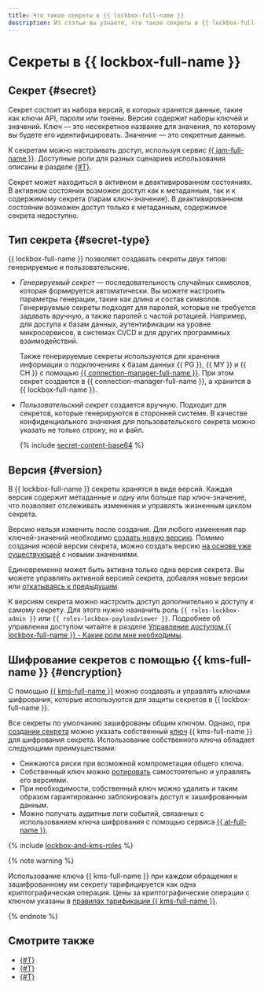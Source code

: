 ```yaml
---
title: Что такое секреты в {{ lockbox-full-name }}
description: Из статьи вы узнаете, что такое секреты в {{ lockbox-full-name }} и из чего они состоят.
---
```


# Секреты в {{ lockbox-full-name }}

## Секрет {#secret}

Секрет состоит из набора версий, в которых хранятся данные, такие как ключи API, пароли или токены. Версия содержит наборы ключей и значений. Ключ — это несекретное название для значения, по которому вы будете его идентифицировать. Значение — это секретные данные.

К секретам можно настраивать доступ, используя сервис [{{ iam-full-name }}](../../iam/index.yaml). Доступные роли для разных сценариев использования описаны в разделе [{#T}](../security/index.md).

Секрет может находиться в активном и деактивированном состояниях. В активном состоянии возможен доступ как к метаданным, так и к содержимому секрета (парам ключ-значение). В деактивированном состоянии возможен доступ только к метаданным, содержимое секрета недоступно.

## Тип секрета {#secret-type}

{{ lockbox-full-name }} позволяет создавать секреты двух типов: генерируемые и пользовательские.

* _Генерируемый секрет_ — последовательность случайных символов, которая формируется автоматически. Вы можете настроить параметры генерации, такие как длина и состав символов. Генерируемые секреты подходят для паролей, которые не требуется задавать вручную, а также паролей с частой ротацией. Например, для доступа к базам данных, аутентификации на уровне микросервисов, в системах CI/CD и для других программных взаимодействий.

    Также генерируемые секреты используются для хранения информации о подключениях к базам данных {{ PG }}, {{ MY }} и {{ CH }} с помощью [{{ connection-manager-full-name }}](../../metadata-hub/concepts/connection-manager.md). При этом секрет создается в {{ connection-manager-full-name }}, а хранится в {{ lockbox-full-name }}.

* _Пользовательский секрет_ создается вручную. Подходит для секретов, которые генерируются в сторонней системе. В качестве конфиденциального значения для пользовательского секрета можно указать не только строку, но и файл.

    {% include [secret-content-base64](../../_includes/lockbox/secret-content-base64.md) %}

## Версия {#version}

В {{ lockbox-full-name }} секреты хранятся в виде версий. Каждая версия содержит метаданные и одну или больше пар ключ-значение, что позволяет отслеживать изменения и управлять жизненным циклом секрета.

Версию нельзя изменить после создания. Для любого изменения пар ключей-значений необходимо [создать новую версию](../operations/secret-version-manage.md#create-version). Помимо создания новой версии секрета, можно создать версию [на основе уже существующей](../operations/secret-version-manage.md#create-version-based-on-other) с новыми значениями.

Единовременно может быть активна только одна версия секрета. Вы можете управлять активной версией секрета, добавляя новые версии или [откатываясь к предыдущим](../operations/secret-version-manage.md#backup).

К версиям секрета можно настроить доступ дополнительно к доступу к самому секрету. Для этого нужно назначить роль `{{ roles-lockbox-admin }}` или `{{ roles-lockbox-payloadviewer }}`. Подробнее об управлении доступом читайте в разделе [Управление доступом {{ lockbox-full-name }} - Какие роли мне необходимы](../security/index.md#choosing-roles).

## Шифрование секретов с помощью {{ kms-full-name }} {#encryption}

С помощью [{{ kms-full-name }}](../../kms/index.yaml) можно создавать и управлять ключами шифрования, которые используются для защиты секретов в {{ lockbox-full-name }}.

Все секреты по умолчанию зашифрованы общим ключом. Однако, при [создании секрета](../operations/secret-create.md) можно указать собственный [ключ](../../kms/concepts/key.md) {{ kms-full-name }} для шифрования секрета. Использование собственного ключа обладает следующими преимуществами:

* Снижаются риски при возможной компрометации общего ключа.
* Собственный ключ можно [ротировать](../../kms/operations/key.md#rotate) самостоятельно и управлять его версиями.
* При необходимости, собственный ключ можно удалить и таким образом гарантированно заблокировать доступ к зашифрованным данным.
* Можно получать аудитные логи событий, связанных с использованием ключа шифрования с помощью сервиса [{{ at-full-name }}](../../audit-trails/concepts/index.md).

{% include [lockbox-and-kms-roles](../../_includes/lockbox/lockbox-and-kms-roles.md) %}

{% note warning %}

Использование ключа {{ kms-full-name }} при каждом обращении к зашифрованному им секрету тарифицируется как одна криптографическая операция. Цены за криптографические операции с ключом указаны в [правилах тарификации {{ kms-full-name }}](../../kms/pricing.md).

{% endnote %}

## Смотрите также

* [{#T}](../security/index.md)
* [{#T}](../tutorials/index.md)
* [{#T}](../pricing.md)